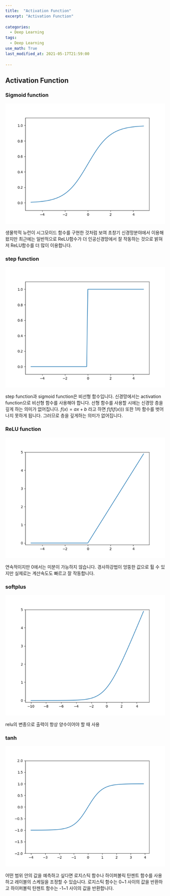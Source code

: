 ```yaml
---
title:  "Activation Function"
excerpt: "Activation Function"

categories:
  - Deep Learning 
tags:
  - Deep Learning 
use_math: True 
last_modified_at: 2021-05-17T21:59:00

---
```


## Activation Function

### Sigmoid function

![sigmoid](/assets/images/sigmoid.png)

생물학적 뉴런이 시그모이드 함수를 구현한 것처럼 보여 초창기 신경망분야에서 이용해 왔지만 최근에는 
일반적으로 ReLU함수가 더 인공신경망에서 잘 작동하는 것으로 밝혀저 ReLU함수를 더 많이 이용합니다.
### step function

![step function](/assets/images/step_function.png)

step function과 sigmoid function은 비선형 함수입니다. 신경망에서는 activation function으로 비선형 함수를 사용해야 합니다. 선형 함수를 사용할 시에는 신경망 층을 깊게 하는
의미가 없어집니다. $f(x) = ax+b$ 라고 하면 $f(f(f(x)))$ 또한 1차 함수를 벗어나지 못하게 됩니다. 그러므로 층을 깊게하는 의미가 없어집니다.

### ReLU function

![ReLU function](/assets/images/relu.png)

연속적이지만 0에서는 미분이 가능하지 않습니다.
경사하강법이 엉뚱한 값으로 튈 수 있지만 실제로는 계산속도도 빠르고 잘 작동합니다.

### softplus

![softplus function](/assets/images/softplus.png)

relu의 변종으로 출력이 항상 양수이어야 할 때 사용

### tanh

![tanh](/assets/images/tanh.png)

어떤 범위 안의 값을 예측하고 싶다면 로지스틱 함수나 하이퍼볼릭 탄젠트 함수를 사용하고 
레이블의 스케일을 조정할 수 있습니다. 로지스틱 함수는 0~1 사이의 값을 반환하고 하이퍼볼릭 탄젠트 함수는 
-1~1 사이의 값을 반환합니다.
